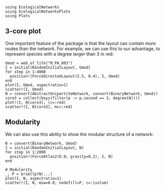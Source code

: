 ```@setup default
using EcologicalNetworks
using EcologicalNetworksPlots
using Plots
```

## 3-core plot

One important feature of the package is that the layout can contain *more* nodes
than the network. For example, we can use this to our advantage, to represent
species with a degree larger than 3 in red:

```@example default
Umod = web_of_life("M_PA_003")
I = initial(RandomInitialLayout, Umod)
for step in 1:4000
  position!(ForceDirectedLayout(2.5, 0.4), I, Umod)
end
plot(I, Umod, aspectratio=1)
scatter!(I, Umod)
N = convert(AbstractUnipartiteNetwork, convert(BinaryNetwork, Umod))
core3 = collect(keys(filter(p -> p.second == 3, degree(N))))
plot!(I, N[core3], lc=:red)
scatter!(I, N[core3], mc=:red)
```

## Modularity

We can also use this ability to show the modular structure of a network:

```@example default
N = convert(BinaryNetwork, Umod)
I = initial(RandomInitialLayout, N)
for step in 1:2000
  position!(ForceAtlas2(0.8; gravity=0.2), I, N)
end

# Modularity
_, P = brim(lp(N)...)
plot(I, N, aspectratio=1)
scatter!(I, N, msw=0.0, nodefill=P, c=:isolum)
```